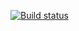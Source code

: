 [![Build status](https://ci.appveyor.com/api/projects/status/5jbhimb2kei6bcoh?svg=true)](https://ci.appveyor.com/project/mishagukasyan/ahj-7-gwgx1)

